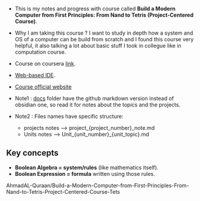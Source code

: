 * This is my notes and progress with course called **Build a Modern Computer from First Principles: From Nand to Tetris (Project-Centered Course)**.
* Why I am taking this course ? I want to study in depth how a system and OS of a computer can be build from scratch and I found this course very helpful, it also talking a lot about basic stuff I took in collegue like in computation course.
* Course on coursera [link](https://www.coursera.org/learn/build-a-computer).
* [Web-based IDE](https://nand2tetris.github.io/web-ide/chip/).
* [Course official website](https://www.nand2tetris.org/course)

* Note1 : [docs](./docs) folder have the github markdown version instead of obsidian one, so read it for notes about the topics and the projects.
* Note2 : Files names have specific structure:
    * projects notes --> project_{project_number}_note.md
    * Units notes --> Unit_{unit_number}_{unit_topic}.md

## Key concepts

- **Boolean Algebra = system/rules** (like mathematics itself).
- **Boolean Expression = formula** written using those rules.

AhmadAL-Quraan/Build-a-Modern-Computer-from-First-Principles-From-Nand-to-Tetris-Project-Centered-Course-Tets
